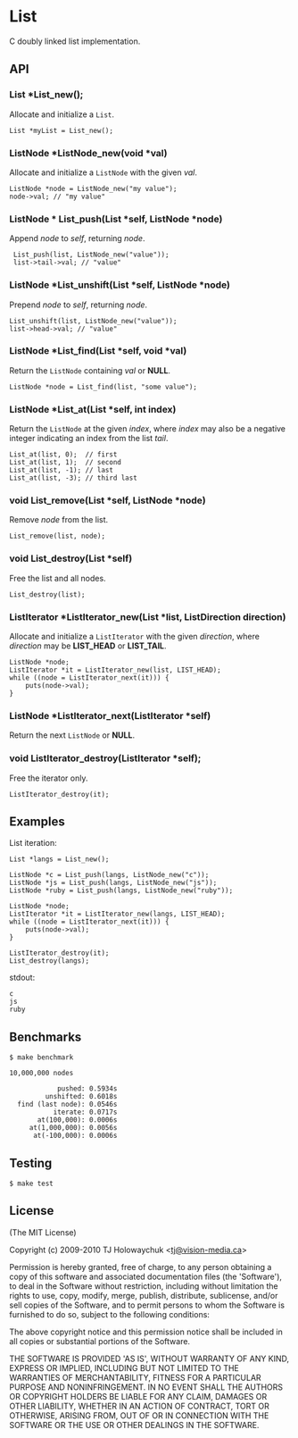 
# List

 C doubly linked list implementation.

## API

### List *List_new();

 Allocate and initialize a `List`.
 
    List *myList = List_new();

### ListNode \*ListNode_new(void *val)

 Allocate and initialize a `ListNode` with the given _val_.

    ListNode *node = ListNode_new("my value");
    node->val; // "my value"

### ListNode \* List_push(List \*self, ListNode *node)

 Append _node_ to _self_, returning _node_.
 
     List_push(list, ListNode_new("value"));
     list->tail->val; // "value"

###  ListNode \*List_unshift(List \*self, ListNode *node)

 Prepend _node_ to _self_, returning _node_.

    List_unshift(list, ListNode_new("value"));
    list->head->val; // "value"

### ListNode \*List_find(List \*self, void *val)

 Return the `ListNode` containing _val_ or __NULL__.

    ListNode *node = List_find(list, "some value");

### ListNode \*List_at(List *self, int index)

 Return the `ListNode` at the given _index_, where _index_
 may also be a negative integer indicating an index from the
 list _tail_.

    List_at(list, 0);  // first
    List_at(list, 1);  // second
    List_at(list, -1); // last
    List_at(list, -3); // third last

### void List_remove(List \*self, ListNode *node)

  Remove _node_ from the list.

    List_remove(list, node);

### void List_destroy(List *self)

  Free the list and all nodes.

    List_destroy(list);

### ListIterator \*ListIterator_new(List *list, ListDirection direction)

  Allocate and initialize a `ListIterator` with the given _direction_,
  where _direction_ may be __LIST_HEAD__ or __LIST_TAIL__.

    ListNode *node;
    ListIterator *it = ListIterator_new(list, LIST_HEAD);
    while ((node = ListIterator_next(it))) {
    	puts(node->val);
    }  

### ListNode \*ListIterator_next(ListIterator *self)

  Return the next `ListNode` or __NULL__.

### void ListIterator_destroy(ListIterator *self);

  Free the iterator only.

    ListIterator_destroy(it);

## Examples

List iteration:

    List *langs = List_new();
    
    ListNode *c = List_push(langs, ListNode_new("c"));
    ListNode *js = List_push(langs, ListNode_new("js"));
    ListNode *ruby = List_push(langs, ListNode_new("ruby"));
    
    ListNode *node;
    ListIterator *it = ListIterator_new(langs, LIST_HEAD);
    while ((node = ListIterator_next(it))) {
    	puts(node->val);
    }
    
    ListIterator_destroy(it);
    List_destroy(langs);

stdout:

    c
    js
    ruby

## Benchmarks

    $ make benchmark

    10,000,000 nodes

                pushed: 0.5934s
             unshifted: 0.6018s
      find (last node): 0.0546s
               iterate: 0.0717s
           at(100,000): 0.0006s
         at(1,000,000): 0.0056s
          at(-100,000): 0.0006s



## Testing

    $ make test

## License 

(The MIT License)

Copyright (c) 2009-2010 TJ Holowaychuk &lt;tj@vision-media.ca&gt;

Permission is hereby granted, free of charge, to any person obtaining
a copy of this software and associated documentation files (the
'Software'), to deal in the Software without restriction, including
without limitation the rights to use, copy, modify, merge, publish,
distribute, sublicense, and/or sell copies of the Software, and to
permit persons to whom the Software is furnished to do so, subject to
the following conditions:

The above copyright notice and this permission notice shall be
included in all copies or substantial portions of the Software.

THE SOFTWARE IS PROVIDED 'AS IS', WITHOUT WARRANTY OF ANY KIND,
EXPRESS OR IMPLIED, INCLUDING BUT NOT LIMITED TO THE WARRANTIES OF
MERCHANTABILITY, FITNESS FOR A PARTICULAR PURPOSE AND NONINFRINGEMENT.
IN NO EVENT SHALL THE AUTHORS OR COPYRIGHT HOLDERS BE LIABLE FOR ANY
CLAIM, DAMAGES OR OTHER LIABILITY, WHETHER IN AN ACTION OF CONTRACT,
TORT OR OTHERWISE, ARISING FROM, OUT OF OR IN CONNECTION WITH THE
SOFTWARE OR THE USE OR OTHER DEALINGS IN THE SOFTWARE.